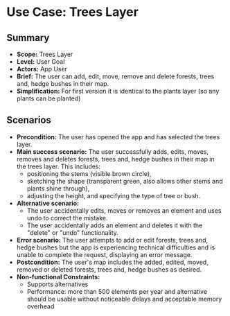 # Use Case: Trees Layer

## Summary

- **Scope:** Trees Layer
- **Level:** User Goal
- **Actors:** App User
- **Brief:** The user can add, edit, move, remove and delete forests, trees and, hedge bushes in their map.
- **Simplification:** For first version it is identical to the plants layer (so any plants can be planted)

## Scenarios

- **Precondition:**
  The user has opened the app and has selected the trees layer.
- **Main success scenario:**
  The user successfully adds, edits, moves, removes and deletes forests, trees and, hedge bushes in their map in the trees layer.
  This includes:
  - positioning the stems (visible brown circle),
  - sketching the shape (transparent green, also allows other stems and plants shine through),
  - adjusting the height, and specifying the type of tree or bush.
- **Alternative scenario:**
  - The user accidentally edits, moves or removes an element and uses undo to correct the mistake.
  - The user accidentally adds an element and deletes it with the "delete" or "undo" functionality.
- **Error scenario:**
  The user attempts to add or edit forests, trees and, hedge bushes but the app is experiencing technical difficulties and is unable to complete the request, displaying an error message.
- **Postcondition:**
  The user's map includes the added, edited, moved, removed or deleted forests, trees and, hedge bushes as desired.
- **Non-functional Constraints:**
  - Supports alternatives
  - Performance: more than 500 elements per year and alternative should be usable without noticeable delays and acceptable memory overhead
